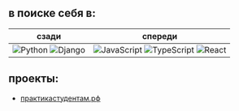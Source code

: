 ## в поиске себя в:

| сзади | спереди |
|---------|----------|
| <img src="https://img.shields.io/badge/python-3670A0?style=for-the-badge&logo=python&logoColor=ffdd54" alt="Python"> <img src="https://img.shields.io/badge/django-%23092E20.svg?style=for-the-badge&logo=django&logoColor=white" alt="Django"> | <img src="https://img.shields.io/badge/javascript-%23323330.svg?style=for-the-badge&logo=javascript&logoColor=%23F7DF1E" alt="JavaScript"> <img src="https://img.shields.io/badge/typescript-%23007ACC.svg?style=for-the-badge&logo=typescript&logoColor=white" alt="TypeScript"> <img src="https://img.shields.io/badge/react-%2320232a.svg?style=for-the-badge&logo=react&logoColor=%2361DAFB" alt="React"> |

## проекты:
- [практикастудентам.рф](почтовыйсервси.md)
